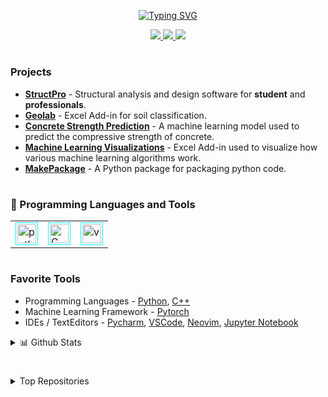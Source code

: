 <p align="center">
<a href="https://github.com/patrickboateng">
    <img src="https://readme-typing-svg.demolab.com?font=Georgia&size=18&duration=2000&pause=100&multiline=true&width=500&height=50&lines=I'm+Patrick;Structural+Engineer+%7C+Computer+Programmer+%7C+AI+Enthusiast" alt="Typing SVG" />
</a>
</p>

<p align="center">
<a href="https://www.linkedin.com/in/patrickboateng/">
    <img src="https://img.shields.io/badge/-Linkedin-blue?style=flat-square&logo=linkedin">
</a>
<a href="mailto:boatengpato.pb@gmail.com">
    <img src="https://img.shields.io/badge/-Email-red?style=flat-square&logo=gmail&logoColor=white">
</a>
<a href="https://pypi.org/user/patrickboateng/">
    <img src="https://img.shields.io/badge/PyPi-patrickboateng-blue?style=flat-square&logo=pypi&logoColor=white">
</a>
</p>

#

### Projects

- [**StructPro**](https://github.com/patrickboateng/structpro) - Structural analysis and design software for **student** and **professionals**.
- [**Geolab**](https://github.com/patrickboateng/geolab) - Excel Add-in for soil classification.
- [**Concrete Strength Prediction**](https://github.com/patrickboateng/strength-prediction) - A machine learning model used to predict the compressive strength of concrete.
- [**Machine Learning Visualizations**](https://github.com/patrickboateng/machine-learning-visualization) - Excel Add-in used to visualize how various machine learning algorithms work.
- [**MakePackage**](https://github.com/patrickboateng/makepackage) - A Python package for packaging python code.

#

### 🧰 Programming Languages and Tools

<table>

  <tr>
      <td>
        <img style="border: 1px solid cyan; padding:2px" alt="python" width=30 src="https://cdn.jsdelivr.net/gh/devicons/devicon/icons/python/python-original.svg" />
      </td>
      <td>
        <img style="border: 1px solid cyan; padding:2px" alt="C" width=30 src="https://cdn.jsdelivr.net/gh/devicons/devicon/icons/cplusplus/cplusplus-original.svg" />
      </td>
      </td>
      <td>
        <img style="border: 1px solid cyan; padding:2px" alt="vs-code" width=30 src="https://cdn.jsdelivr.net/gh/devicons/devicon/icons/pytorch/pytorch-original.svg" />     
      </td>
    </tr>
</table>

#

### Favorite Tools

- Programming Languages - [Python](https://www.python.org/), [C++](https://www.isocpp.org)
- Machine Learning Framework - [Pytorch](https://pytorch.org/)
- IDEs / TextEditors - [Pycharm](https://www.jetbrains.com/pycharm/), [VSCode](https://code.visualstudio.com/), [Neovim](https://neovim.io/), [Jupyter Notebook](https://jupyter.org/)

<details>
<summary> 📊 Github Stats </summary>

<a href="https://github.com/patrickboateng">
    <img src="https://github-stats-alpha.vercel.app/api?username=patrickboateng&cc=22272e&tc=37BCF6&ic=fff&bc=0000">
</a>

#

![](http://github-profile-summary-cards.vercel.app/api/cards/profile-details?username=patrickboateng&theme=dracula)

![](http://github-profile-summary-cards.vercel.app/api/cards/repos-per-language?username=patrickboateng&theme=dracula)
![](http://github-profile-summary-cards.vercel.app/api/cards/most-commit-language?username=patrickboateng&theme=dracula)

</details>

#

<details>
<summary>Top Repositories</summary>

[![Readme Card](https://github-readme-stats.vercel.app/api/pin/?username=patrickboateng&repo=machine-learning-visualization&theme=dracula)](https://github.com/patrickboateng/machine-learning-visualization)

[![Readme Card](https://github-readme-stats.vercel.app/api/pin/?username=patrickboateng&repo=data-structures&theme=dracula)](https://github.com/patrickboateng/data-structures)

[![Readme Card](https://github-readme-stats.vercel.app/api/pin/?username=patrickboateng&repo=algorithms&theme=dracula)](https://github.com/patrickboateng/algorithms)

</details>

<!--
  Themes Available
  ================
  dark, radical, merko, gruvbox, tokyonight, onedark, cobalt, synthwave, highcontrast, dracula
-->
